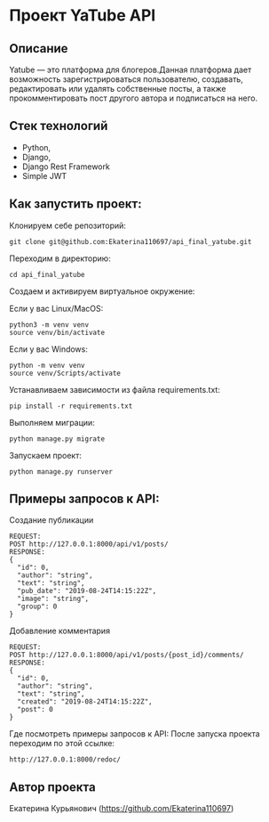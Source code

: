 #  Проект YaTube API
## Описание
Yatube — это платформа для блогеров.Данная платформа дает возможность зарегистрироваться пользователю, создавать, редактировать или удалять собственные посты, а также прокомментировать пост другого автора и подписаться на него.
## Стек технологий
- Python,
- Django,
- Django Rest Framework
- Simple JWT
  
## Как запустить проект:
Клонируем себе репозиторий:
```
git clone git@github.com:Ekaterina110697/api_final_yatube.git
```
Переходим в директорию:
```
cd api_final_yatube
```
Cоздаем и активируем виртуальное окружение:

Если у вас Linux/MacOS:
```
python3 -m venv venv
source venv/bin/activate
```
Если у вас Windows:
```
python -m venv venv
source venv/Scripts/activate
```
Устанавливаем зависимости из файла requirements.txt:
```
pip install -r requirements.txt
```
Выполняем миграции:
```
python manage.py migrate
```

Запускаем проект:
```
python manage.py runserver
```
## Примеры запросов к API:
Создание публикации
```
REQUEST:
POST http://127.0.0.1:8000/api/v1/posts/
RESPONSE:
{
  "id": 0,
  "author": "string",
  "text": "string",
  "pub_date": "2019-08-24T14:15:22Z",
  "image": "string",
  "group": 0
}
```
Добавление комментария
```
REQUEST:
POST http://127.0.0.1:8000/api/v1/posts/{post_id}/comments/
RESPONSE:
{
  "id": 0,
  "author": "string",
  "text": "string",
  "created": "2019-08-24T14:15:22Z",
  "post": 0
}
```
Где посмотреть примеры запросов к API:
После запуска проекта переходим по этой ссылке:
```
http://127.0.0.1:8000/redoc/
```
## Автор проекта
Екатерина Курьянович (https://github.com/Ekaterina110697)
